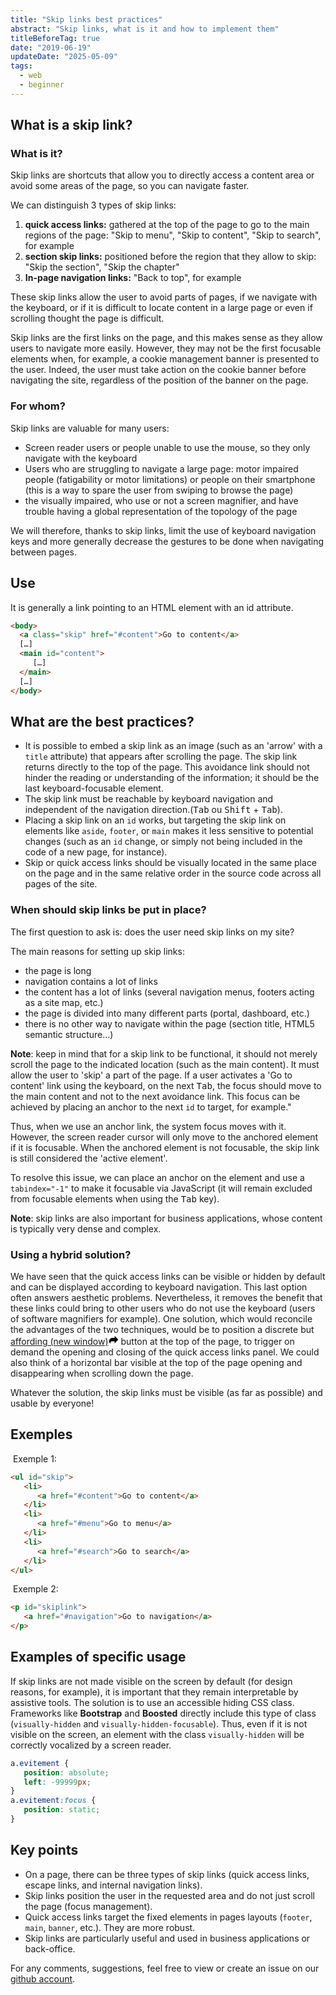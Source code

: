 ```yaml
---
title: "Skip links best practices"
abstract: "Skip links, what is it and how to implement them"
titleBeforeTag: true
date: "2019-06-19"
updateDate: "2025-05-09"
tags:
  - web
  - beginner
---
```


## What is a skip link?

### What is it?

Skip links are shortcuts that allow you to directly access a content area or avoid some areas of the page, so you can navigate faster.

We can distinguish 3 types of skip links:

1. **quick access links:** gathered at the top of the page to go to the main regions of the page: "Skip to menu", "Skip to content", "Skip to search", for example
2. **section skip links:** positioned before the region that they allow to skip: "Skip the section", "Skip the chapter"
3. **In-page navigation links:** "Back to top", for example

These skip links allow the user to avoid parts of pages, if we navigate with the keyboard, or if it is difficult to locate content in a large page or even if scrolling thought the page is difficult.

Skip links are the first links on the page, and this makes sense as they allow users to navigate more easily. However, they may not be the first focusable elements when, for example, a cookie management banner is presented to the user. Indeed, the user must take action on the cookie banner before navigating the site, regardless of the position of the banner on the page.

### For whom?

Skip links are valuable for many users:

- Screen reader users or people unable to use the mouse, so they only navigate with the keyboard
- Users who are struggling to navigate a large page: motor impaired people (fatigability or motor limitations) or people on their smartphone (this is a way to spare the user from swiping to browse the page)
- the visually impaired, who use or not a screen magnifier, and have trouble having a global representation of the topology of the page

We will therefore, thanks to skip links, limit the use of keyboard navigation keys and more generally decrease the gestures to be done when navigating between pages.

## Use

It is generally a link pointing to an HTML element with an id attribute.

```html
<body>
  <a class="skip" href="#content">Go to content</a>
  […]
  <main id="content">
     […]
  </main>
  […]
</body>
```

## What are the best practices?

- It is possible to embed a skip link as an image (such as an 'arrow' with a <code>title</code> attribute) that appears after scrolling the page. The skip link returns directly to the top of the page. This avoidance link should not hinder the reading or understanding of the information; it should be the last keyboard-focusable element.
- The skip link must be reachable by keyboard navigation and independent of the navigation direction.(<kbd>Tab</kbd> ou <kbd>Shift</kbd> + <kbd>Tab</kbd>).
- Placing a skip link on an <code>id</code> works, but targeting the skip link on elements like <code>aside</code>, <code>footer</code>, or <code>main</code> makes it less sensitive to potential changes (such as an <code>id</code> change, or simply not being included in the code of a new page, for instance).
- Skip or quick access links should be visually located in the same place on the page and in the same relative order in the source code across all pages of the site.

### When should skip links be put in place?

The first question to ask is: does the user need skip links on my site?

The main reasons for setting up skip links:

- the page is long
- navigation contains a lot of links
- the content has a lot of links (several navigation menus, footers acting as a site map, etc.)
- the page is divided into many different parts (portal, dashboard, etc.)
- there is no other way to navigate within the page (section title, HTML5 semantic structure…)

**Note**: keep in mind that for a skip link to be functional, it should not merely scroll the page to the indicated location (such as the main content). It must allow the user to 'skip' a part of the page. If a user activates a 'Go to content' link using the keyboard, on the next <kbd>Tab</kbd>, the focus should move to the main content and not to the next avoidance link. This focus can be achieved by placing an anchor to the next <code>id</code> to target, for example."

Thus, when we use an anchor link, the system focus moves with it. However, the screen reader cursor will only move to the anchored element if it is focusable. When the anchored element is not focusable, the skip link is still considered the 'active element'.

To resolve this issue, we can place an anchor on the element and use a <code>tabindex="-1"</code> to make it focusable via JavaScript (it will remain excluded from focusable elements when using the <kbd>Tab</kbd> key).

**Note**: skip links are also important for business applications, whose content is typically very dense and complex.

### Using a hybrid solution?

We have seen that the quick access links can be visible or hidden by default and can be displayed according to keyboard navigation. This last option often answers aesthetic problems. Nevertheless, it removes the benefit that these links could bring to other users who do not use the keyboard (users of software magnifiers for example). One solution, which would reconcile the advantages of the two techniques, would be to position a discrete but <a href="/en/glossary/#:~:text=Glossary-,AFFORDANCE,-The%20quality%20or" target="_blank" title="Affording : See the definition in the glossary (new window)">affording<span class="visually-hidden">&nbsp;(new window)</span><svg width="16" height="16" class="ms-1" viewBox="0 0 1000 1000" aria-hidden="true" focusable="false"><path class="cls-1" d="M374.908,308.958L600,309V109L921.719,430.9a74.988,74.988,0,0,1,0,106.044L600,859V659H325A150.027,150.027,0,0,0,175,809v81C98.941,830.528,50,737.929,50,633.891,50,454.436,195.466,308.958,374.908,308.958Z"></path></svg></a> button at the top of the page, to trigger on demand the opening and closing of the quick access links panel. We could also think of a horizontal bar visible at the top of the page opening and disappearing when scrolling down the page.

Whatever the solution, the skip links must be visible (as far as possible) and usable by everyone!

## Exemples

&nbsp;Exemple 1:
```html
<ul id="skip">
   <li>
      <a href="#content">Go to content</a>
   </li>
   <li>
      <a href="#menu">Go to menu</a>
   </li>
   <li>
      <a href="#search">Go to search</a>
   </li>
</ul>
```

&nbsp;Exemple 2:
```html
<p id="skiplink">
   <a href="#navigation">Go to navigation</a>
</p>
```

## Examples of specific usage

If skip links are not made visible on the screen by default (for design reasons, for example), it is important that they remain interpretable by assistive tools.
The solution is to use an accessible hiding CSS class. Frameworks like **Bootstrap** and **Boosted** directly include this type of class (<code lang="en">visually-hidden</code>  and <code lang="en">visually-hidden-focusable</code>). Thus, even if it is not visible on the screen, an element with the class <code lang="en">visually-hidden</code> will be correctly vocalized by a screen reader.

```css
a.evitement {
   position: absolute;
   left: -99999px;
}
a.evitement:focus {
   position: static;
}
```

## Key points
- On a page, there can be three types of skip links (quick access links, escape links, and internal navigation links).
- Skip links position the user in the requested area and do not just scroll the page (focus management).
- Quick access links target the fixed elements in pages layouts (<code>footer</code>, <code>main</code>, <code>banner</code>, etc.). They are more robust.
- Skip  links are particularly useful and used in business applications or back-office.

For any comments, suggestions, feel free to view or create an issue on our <a href="https://github.com/Orange-OpenSource/a11y-guidelines/issues">github account</a>.
